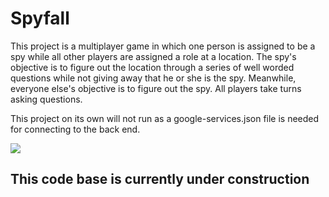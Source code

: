 # Spyfall

This project is a multiplayer game in which one person is assigned to be a spy while 
all other players are assigned a role at a location. The spy's objective is to figure out the location through a series of well worded questions while not giving
away that he or she is the spy. Meanwhile, everyone else's objective is to figure out the spy. All players take turns asking questions. 

This project on its own will not run as a google-services.json file is needed for connecting to the back end. 


![](https://firebasestorage.googleapis.com/v0/b/github-images.appspot.com/o/Screen%20Shot%202020-07-21%20at%2018.47.55.png?alt=media&token=eb14f13f-6b84-47e4-8898-86db3190aa6d)


## This code base is currently under construction
